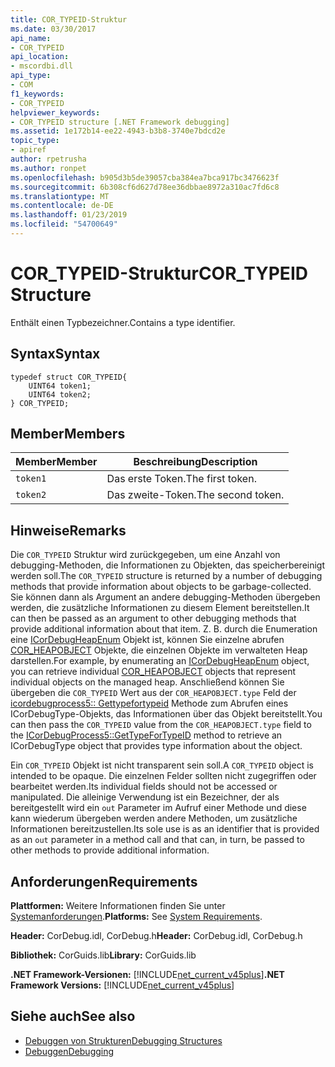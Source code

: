 ```yaml
---
title: COR_TYPEID-Struktur
ms.date: 03/30/2017
api_name:
- COR_TYPEID
api_location:
- mscordbi.dll
api_type:
- COM
f1_keywords:
- COR_TYPEID
helpviewer_keywords:
- COR_TYPEID structure [.NET Framework debugging]
ms.assetid: 1e172b14-ee22-4943-b3b8-3740e7bdcd2e
topic_type:
- apiref
author: rpetrusha
ms.author: ronpet
ms.openlocfilehash: b905d3b5de39057cba384ea7bca917bc3476623f
ms.sourcegitcommit: 6b308cf6d627d78ee36dbbae8972a310ac7fd6c8
ms.translationtype: MT
ms.contentlocale: de-DE
ms.lasthandoff: 01/23/2019
ms.locfileid: "54700649"
---
```

# <a name="cortypeid-structure"></a><span data-ttu-id="3f800-102">COR_TYPEID-Struktur</span><span class="sxs-lookup"><span data-stu-id="3f800-102">COR_TYPEID Structure</span></span>
<span data-ttu-id="3f800-103">Enthält einen Typbezeichner.</span><span class="sxs-lookup"><span data-stu-id="3f800-103">Contains a type identifier.</span></span>  
  
## <a name="syntax"></a><span data-ttu-id="3f800-104">Syntax</span><span class="sxs-lookup"><span data-stu-id="3f800-104">Syntax</span></span>  
  
```  
typedef struct COR_TYPEID{  
    UINT64 token1;  
    UINT64 token2;  
} COR_TYPEID;  
```  
  
## <a name="members"></a><span data-ttu-id="3f800-105">Member</span><span class="sxs-lookup"><span data-stu-id="3f800-105">Members</span></span>  
  
|<span data-ttu-id="3f800-106">Member</span><span class="sxs-lookup"><span data-stu-id="3f800-106">Member</span></span>|<span data-ttu-id="3f800-107">Beschreibung</span><span class="sxs-lookup"><span data-stu-id="3f800-107">Description</span></span>|  
|------------|-----------------|  
|`token1`|<span data-ttu-id="3f800-108">Das erste Token.</span><span class="sxs-lookup"><span data-stu-id="3f800-108">The first token.</span></span>|  
|`token2`|<span data-ttu-id="3f800-109">Das zweite-Token.</span><span class="sxs-lookup"><span data-stu-id="3f800-109">The second token.</span></span>|  
  
## <a name="remarks"></a><span data-ttu-id="3f800-110">Hinweise</span><span class="sxs-lookup"><span data-stu-id="3f800-110">Remarks</span></span>  
 <span data-ttu-id="3f800-111">Die `COR_TYPEID` Struktur wird zurückgegeben, um eine Anzahl von debugging-Methoden, die Informationen zu Objekten, das speicherbereinigt werden soll.</span><span class="sxs-lookup"><span data-stu-id="3f800-111">The `COR_TYPEID` structure is returned by a number of debugging methods that provide information about objects to be garbage-collected.</span></span> <span data-ttu-id="3f800-112">Sie können dann als Argument an andere debugging-Methoden übergeben werden, die zusätzliche Informationen zu diesem Element bereitstellen.</span><span class="sxs-lookup"><span data-stu-id="3f800-112">It can then be passed as an argument to other debugging methods that provide additional information about that item.</span></span> <span data-ttu-id="3f800-113">Z. B. durch die Enumeration eine [ICorDebugHeapEnum](../../../../docs/framework/unmanaged-api/debugging/icordebugheapenum-interface.md) Objekt ist, können Sie einzelne abrufen [COR_HEAPOBJECT](../../../../docs/framework/unmanaged-api/debugging/cor-heapobject-structure.md) Objekte, die einzelnen Objekte im verwalteten Heap darstellen.</span><span class="sxs-lookup"><span data-stu-id="3f800-113">For example, by enumerating an [ICorDebugHeapEnum](../../../../docs/framework/unmanaged-api/debugging/icordebugheapenum-interface.md) object, you can retrieve individual [COR_HEAPOBJECT](../../../../docs/framework/unmanaged-api/debugging/cor-heapobject-structure.md) objects that represent individual objects on the managed heap.</span></span> <span data-ttu-id="3f800-114">Anschließend können Sie übergeben die `COR_TYPEID` Wert aus der `COR_HEAPOBJECT.type` Feld der [icordebugprocess5:: Gettypefortypeid](../../../../docs/framework/unmanaged-api/debugging/icordebugprocess5-gettypefortypeid-method.md) Methode zum Abrufen eines ICorDebugType-Objekts, das Informationen über das Objekt bereitstellt.</span><span class="sxs-lookup"><span data-stu-id="3f800-114">You can then pass the `COR_TYPEID` value from the `COR_HEAPOBJECT.type` field to the [ICorDebugProcess5::GetTypeForTypeID](../../../../docs/framework/unmanaged-api/debugging/icordebugprocess5-gettypefortypeid-method.md) method to retrieve an ICorDebugType object that provides type information about the object.</span></span>  
  
 <span data-ttu-id="3f800-115">Ein `COR_TYPEID` Objekt ist nicht transparent sein soll.</span><span class="sxs-lookup"><span data-stu-id="3f800-115">A `COR_TYPEID` object is intended to be opaque.</span></span> <span data-ttu-id="3f800-116">Die einzelnen Felder sollten nicht zugegriffen oder bearbeitet werden.</span><span class="sxs-lookup"><span data-stu-id="3f800-116">Its individual fields should not be accessed or manipulated.</span></span> <span data-ttu-id="3f800-117">Die alleinige Verwendung ist ein Bezeichner, der als bereitgestellt wird ein `out` Parameter im Aufruf einer Methode und diese kann wiederum übergeben werden andere Methoden, um zusätzliche Informationen bereitzustellen.</span><span class="sxs-lookup"><span data-stu-id="3f800-117">Its sole use is as an identifier that is provided as an `out` parameter in a method call and that can, in turn, be passed to other methods to provide additional information.</span></span>  
  
## <a name="requirements"></a><span data-ttu-id="3f800-118">Anforderungen</span><span class="sxs-lookup"><span data-stu-id="3f800-118">Requirements</span></span>  
 <span data-ttu-id="3f800-119">**Plattformen:** Weitere Informationen finden Sie unter [Systemanforderungen](../../../../docs/framework/get-started/system-requirements.md).</span><span class="sxs-lookup"><span data-stu-id="3f800-119">**Platforms:** See [System Requirements](../../../../docs/framework/get-started/system-requirements.md).</span></span>  
  
 <span data-ttu-id="3f800-120">**Header:** CorDebug.idl, CorDebug.h</span><span class="sxs-lookup"><span data-stu-id="3f800-120">**Header:** CorDebug.idl, CorDebug.h</span></span>  
  
 <span data-ttu-id="3f800-121">**Bibliothek:** CorGuids.lib</span><span class="sxs-lookup"><span data-stu-id="3f800-121">**Library:** CorGuids.lib</span></span>  
  
 <span data-ttu-id="3f800-122">**.NET Framework-Versionen:** [!INCLUDE[net_current_v45plus](../../../../includes/net-current-v45plus-md.md)]</span><span class="sxs-lookup"><span data-stu-id="3f800-122">**.NET Framework Versions:** [!INCLUDE[net_current_v45plus](../../../../includes/net-current-v45plus-md.md)]</span></span>  
  
## <a name="see-also"></a><span data-ttu-id="3f800-123">Siehe auch</span><span class="sxs-lookup"><span data-stu-id="3f800-123">See also</span></span>
- [<span data-ttu-id="3f800-124">Debuggen von Strukturen</span><span class="sxs-lookup"><span data-stu-id="3f800-124">Debugging Structures</span></span>](../../../../docs/framework/unmanaged-api/debugging/debugging-structures.md)
- [<span data-ttu-id="3f800-125">Debuggen</span><span class="sxs-lookup"><span data-stu-id="3f800-125">Debugging</span></span>](../../../../docs/framework/unmanaged-api/debugging/index.md)
